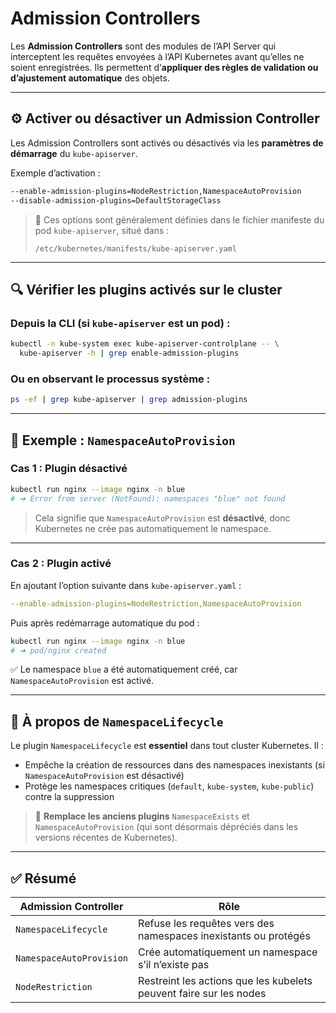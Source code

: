# Admission Controllers 

Les **Admission Controllers** sont des modules de l’API Server qui interceptent les requêtes envoyées à l’API Kubernetes avant qu’elles ne soient enregistrées. Ils permettent d’**appliquer des règles de validation ou d’ajustement automatique** des objets.

---

## ⚙️ Activer ou désactiver un Admission Controller

Les Admission Controllers sont activés ou désactivés via les **paramètres de démarrage** du `kube-apiserver`.

Exemple d’activation :

```bash
--enable-admission-plugins=NodeRestriction,NamespaceAutoProvision
--disable-admission-plugins=DefaultStorageClass
````

> 🔧 Ces options sont généralement définies dans le fichier manifeste du pod `kube-apiserver`, situé dans :
>
> `/etc/kubernetes/manifests/kube-apiserver.yaml`

---

## 🔍 Vérifier les plugins activés sur le cluster

### Depuis la CLI (si `kube-apiserver` est un pod) :

```bash
kubectl -n kube-system exec kube-apiserver-controlplane -- \
  kube-apiserver -h | grep enable-admission-plugins
```

### Ou en observant le processus système :

```bash
ps -ef | grep kube-apiserver | grep admission-plugins
```

---

## 🧪 Exemple : `NamespaceAutoProvision`

### Cas 1 : Plugin désactivé

```bash
kubectl run nginx --image nginx -n blue
# ➜ Error from server (NotFound): namespaces "blue" not found
```

> Cela signifie que `NamespaceAutoProvision` est **désactivé**, donc Kubernetes ne crée pas automatiquement le namespace.

---

### Cas 2 : Plugin activé

En ajoutant l’option suivante dans `kube-apiserver.yaml` :

```yaml
--enable-admission-plugins=NodeRestriction,NamespaceAutoProvision
```

Puis après redémarrage automatique du pod :

```bash
kubectl run nginx --image nginx -n blue
# ➜ pod/nginx created
```

✅ Le namespace `blue` a été automatiquement créé, car `NamespaceAutoProvision` est activé.

---

## 🔐 À propos de `NamespaceLifecycle`

Le plugin `NamespaceLifecycle` est **essentiel** dans tout cluster Kubernetes. Il :

* Empêche la création de ressources dans des namespaces inexistants (si `NamespaceAutoProvision` est désactivé)
* Protège les namespaces critiques (`default`, `kube-system`, `kube-public`) contre la suppression

> 🔁 **Remplace les anciens plugins** `NamespaceExists` et `NamespaceAutoProvision` (qui sont désormais dépréciés dans les versions récentes de Kubernetes).

---

## ✅ Résumé

| Admission Controller     | Rôle                                                               |
| ------------------------ | ------------------------------------------------------------------ |
| `NamespaceLifecycle`     | Refuse les requêtes vers des namespaces inexistants ou protégés    |
| `NamespaceAutoProvision` | Crée automatiquement un namespace s’il n’existe pas                |
| `NodeRestriction`        | Restreint les actions que les kubelets peuvent faire sur les nodes |
